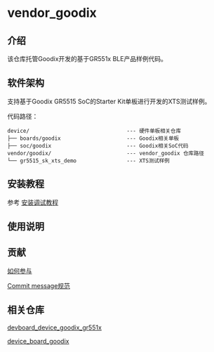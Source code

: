# vendor_goodix

## 介绍

该仓库托管Goodix开发的基于GR551x BLE产品样例代码。

## 软件架构

支持基于Goodix GR5515 SoC的Starter Kit单板进行开发的XTS测试样例。

代码路径：

```
device/                               --- 硬件单板相关仓库
├── boards/goodix                     --- Goodix相关单板
├── soc/goodix                        --- Goodix相关SoC代码
vendor/goodix/                        --- vendor_goodix 仓库路径
└── gr5515_sk_xts_demo                --- XTS测试样例
```

## 安装教程

参考 [安装调试教程](https://gitee.com/openharmony-sig/devboard_device_goodix_gr551x/blob/master/README.md)

## 使用说明


## 贡献

[如何参与](https://gitee.com/openharmony/docs/blob/HEAD/zh-cn/contribute/%E5%8F%82%E4%B8%8E%E8%B4%A1%E7%8C%AE.md)

[Commit message规范](https://gitee.com/openharmony/device_qemu/wikis/Commit%20message%E8%A7%84%E8%8C%83?sort_id=4042860)


## 相关仓库

[devboard_device_goodix_gr551x](https://gitee.com/openharmony-sig/devboard_device_goodix_gr551x)

[device_board_goodix](https://gitee.com/openharmony-sig/device_board_goodix)

